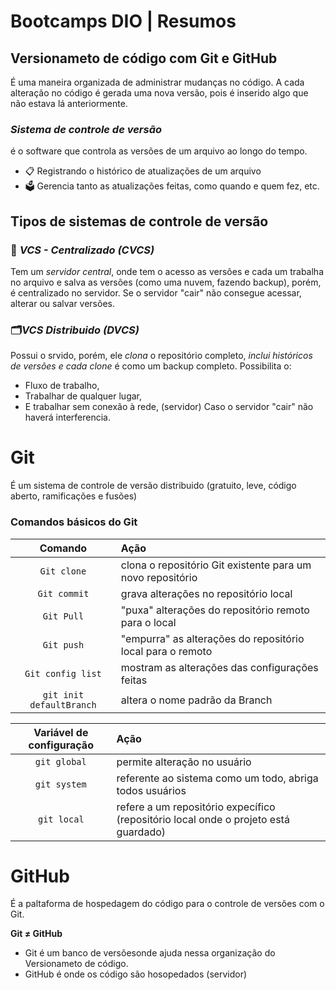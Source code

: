 
# **Bootcamps DIO** | Resumos
## Versionameto de código com Git e GitHub

É uma maneira organizada de administrar mudanças no código. A cada alteração no código é gerada uma nova versão, pois é inserido algo que não estava lá anteriormente.

### *Sistema de controle de versão*
é o software que controla as versões de um arquivo ao longo do tempo.

- 📋 Registrando o histórico de atualizações de um arquivo
- 🗳️ Gerencia tanto as atualizações feitas, como quando e quem fez, etc.
## Tipos de sistemas de controle de versão
### 🎯 *VCS - Centralizado (CVCS)* 
Tem um *servidor central*, onde tem o acesso as versões e cada um trabalha no arquivo e salva as versões (como uma nuvem, fazendo backup), porém, é centralizado no servidor. Se o servidor "cair" não consegue acessar, alterar ou salvar versões.
### 🗂️*VCS Distribuido (DVCS)*
Possui o srvido, porém, ele *clona* o repositório completo, *inclui históricos de versões e cada clone* é como um backup completo.
Possibilita o:
* Fluxo de trabalho, 
* Trabalhar de qualquer lugar,
* E trabalhar sem conexão à rede, (servidor)
Caso o servidor "cair" não haverá interferencia.

# Git
É um sistema de controle de versão distribuido (gratuito, leve, código aberto, ramificações e fusões)
### Comandos básicos do Git
| Comando | Ação |
| :---:| :--- |
| `Git clone` | clona o repositório Git existente para um novo repositório |
| `Git commit`| grava alterações no repositório local
| `Git Pull`| "puxa" alterações do repositório remoto para o local |
| `Git push`| "empurra" as alterações do repositório local para o remoto |
| `Git config list`| mostram as alterações das configurações feitas |
| `git init defaultBranch`| altera o nome padrão da Branch |

| Variável de configuração | Ação |
| :---:|:---|
| `git global` | permite alteração no usuário |
| `git system` | referente ao sistema como um todo, abriga todos usuários |
| `git local` | refere a um repositório expecífico (repositório local onde o projeto está guardado)

# GitHub
É a paltaforma de hospedagem do código para o controle de versões com o Git.

**Git  ≠  GitHub**
- Git é um banco de versõesonde ajuda nessa organização do Versionameto de código.
- GitHub é onde os código são hosopedados (servidor)
